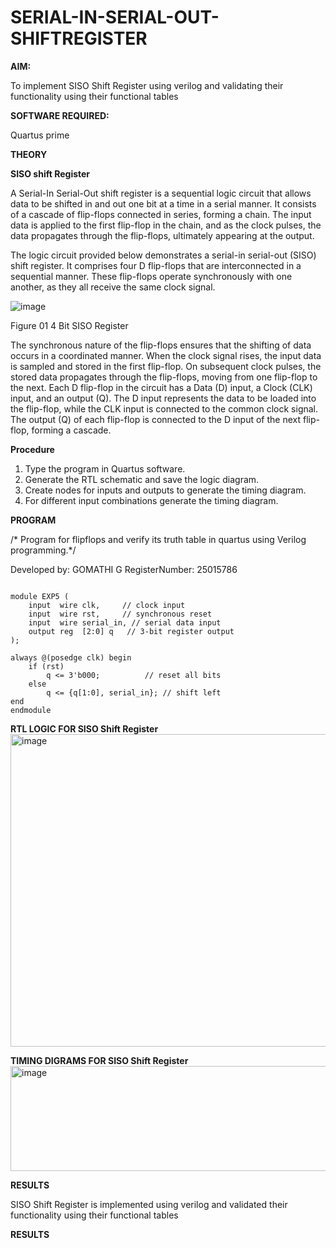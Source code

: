 # SERIAL-IN-SERIAL-OUT-SHIFTREGISTER

**AIM:**

To implement  SISO Shift Register using verilog and validating their functionality using their functional tables

**SOFTWARE REQUIRED:**

Quartus prime

**THEORY**

**SISO shift Register**

A Serial-In Serial-Out shift register is a sequential logic circuit that allows data to be shifted in and out one bit at a time in a serial manner. It consists of a cascade of flip-flops connected in series, forming a chain. The input data is applied to the first flip-flop in the chain, and as the clock pulses, the data propagates through the flip-flops, ultimately appearing at the output.

The logic circuit provided below demonstrates a serial-in serial-out (SISO) shift register. It comprises four D flip-flops that are interconnected in a sequential manner. These flip-flops operate synchronously with one another, as they all receive the same clock signal.

![image](https://github.com/naavaneetha/SERIAL-IN-SERIAL-OUT-SHIFTREGISTER/assets/154305477/e81c4072-37f9-46c6-8145-566764b74c3a)

Figure 01 4 Bit SISO Register

The synchronous nature of the flip-flops ensures that the shifting of data occurs in a coordinated manner. When the clock signal rises, the input data is sampled and stored in the first flip-flop. On subsequent clock pulses, the stored data propagates through the flip-flops, moving from one flip-flop to the next.
Each D flip-flop in the circuit has a Data (D) input, a Clock (CLK) input, and an output (Q). The D input represents the data to be loaded into the flip-flop, while the CLK input is connected to the common clock signal. The output (Q) of each flip-flop is connected to the D input of the next flip-flop, forming a cascade.

**Procedure**

1. Type the program in Quartus software.
2. Generate the RTL schematic and save the logic diagram.
3. Create nodes for inputs and outputs to generate the timing diagram.
4. For different input combinations generate the timing diagram.


**PROGRAM**

/* Program for flipflops and verify its truth table in quartus using Verilog programming.*/

Developed by: GOMATHI G
RegisterNumber: 25015786

```

module EXP5 (
    input  wire clk,     // clock input
    input  wire rst,     // synchronous reset
    input  wire serial_in, // serial data input
    output reg  [2:0] q   // 3-bit register output
);

always @(posedge clk) begin
    if (rst)
        q <= 3'b000;          // reset all bits
    else
        q <= {q[1:0], serial_in}; // shift left
end
endmodule
````




**RTL LOGIC FOR SISO Shift Register**
<img width="916" height="500" alt="image" src="https://github.com/user-attachments/assets/6b8a03a4-6efd-47a0-afaa-cb8ebbf356cd" />


**TIMING DIGRAMS FOR SISO Shift Register**
<img width="1313" height="168" alt="image" src="https://github.com/user-attachments/assets/8fcf6a01-9c35-4cb6-8ec9-17f3e1cefe50" />

**RESULTS**

SISO Shift Register is implemented using verilog and validated their functionality using their functional tables


**RESULTS**
